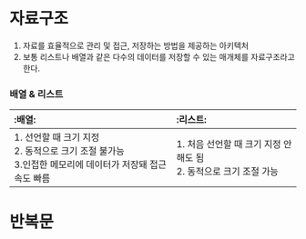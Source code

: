 # 자료구조
1. 자료를 효율적으로 관리 및 접근, 저장하는 방법을 제공하는 아키텍처
2. 보통 리스트나 배열과 같은 다수의 데이터를 저장할 수 있는 매개체를 자료구조라고 한다.


### 배열 & 리스트

|:배열:|:리스트:|
|:---|:---|
|1. 선언할 때 크기 지정 <br>2. 동적으로 크기 조절 불가능 <br>3.인접한 메모리에 데이터가 저장돼 접근 속도 빠름|1. 처음 선언할 때 크기 지정 안해도 됨 <br>2. 동적으로 크기 조절 가능|

# 반복문
